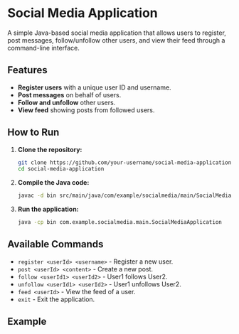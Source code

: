 # Social Media Application

A simple Java-based social media application that allows users to register, post messages, follow/unfollow other users, and view their feed through a command-line interface.

## Features

- **Register users** with a unique user ID and username.
- **Post messages** on behalf of users.
- **Follow and unfollow** other users.
- **View feed** showing posts from followed users.

## How to Run

1. **Clone the repository:**

    ```bash
    git clone https://github.com/your-username/social-media-application.git
    cd social-media-application
    ```

2. **Compile the Java code:**

    ```bash
    javac -d bin src/main/java/com/example/socialmedia/main/SocialMediaApplication.java
    ```

3. **Run the application:**

    ```bash
    java -cp bin com.example.socialmedia.main.SocialMediaApplication
    ```

## Available Commands

- `register <userId> <username>` - Register a new user.
- `post <userId> <content>` - Create a new post.
- `follow <userId1> <userId2>` - User1 follows User2.
- `unfollow <userId1> <userId2>` - User1 unfollows User2.
- `feed <userId>` - View the feed of a user.
- `exit` - Exit the application.

## Example

